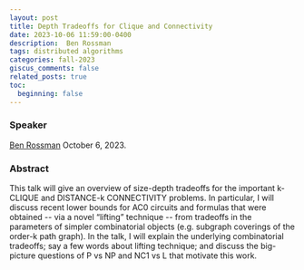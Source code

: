 ```yaml
---
layout: post
title: Depth Tradeoffs for Clique and Connectivity
date: 2023-10-06 11:59:00-0400
description:  Ben Rossman
tags: distributed algorithms
categories: fall-2023
giscus_comments: false
related_posts: true
toc:
  beginning: false
---
```


### Speaker 

[Ben Rossman](https://users.cs.duke.edu/~br148/)
October 6, 2023. 


### Abstract
This talk will give an overview of size-depth tradeoffs for the important k-CLIQUE and DISTANCE-k CONNECTIVITY problems.  In particular, I will discuss recent lower bounds for AC0 circuits and formulas that were obtained -- via a novel “lifting” technique -- from tradeoffs in the parameters of simpler combinatorial objects (e.g. subgraph coverings of the order-k path graph).  In the talk, I will explain the underlying combinatorial tradeoffs; say a few words about lifting technique; and discuss the big-picture questions of P vs NP and NC1 vs L that motivate this work.

